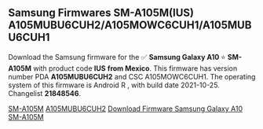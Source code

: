 <h2>Samsung Firmwares SM-A105M(IUS) A105MUBU6CUH2/A105MOWC6CUH1/A105MUBU6CUH1</h2>
Download the Samsung firmware for the ✅ <strong>Samsung Galaxy A10 </strong> ⭐ <strong>SM-A105M</strong> with product code <strong>IUS</strong> <strong> from Mexico</strong>. This firmware has version number PDA <strong>A105MUBU6CUH2</strong> and CSC A105MOWC6CUH1. The operating system of this firmware is Android R , with build date 2021-10-25. Changelist <strong>21848546</strong>.


[SM-A105M](https://samfirm.shop/samsung/model/SM-A105M)
[A105MUBU6CUH2](https://samfirm.shop/samsung/pda/A105MUBU6CUH2)
[Download Firmware Samsung Galaxy A10 SM-A105M](https://samfirm.shop/samsung/firmware/467861)
